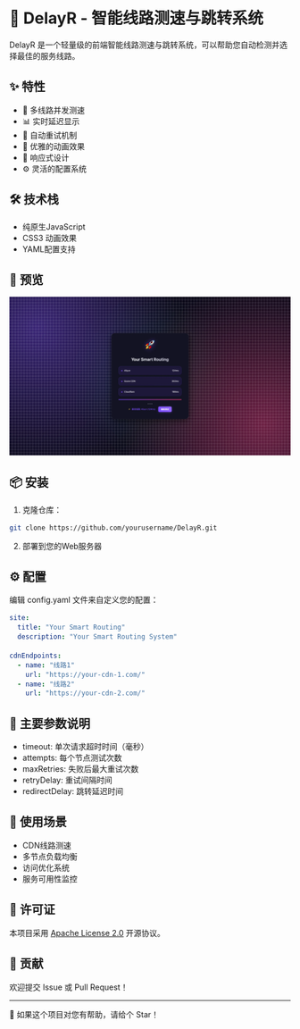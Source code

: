 # 🚀 DelayR - 智能线路测速与跳转系统

DelayR 是一个轻量级的前端智能线路测速与跳转系统，可以帮助您自动检测并选择最佳的服务线路。

## ✨ 特性

- 🎯 多线路并发测速
- 📊 实时延迟显示
- 🔄 自动重试机制
- 🌈 优雅的动画效果
- 📱 响应式设计
- ⚙️ 灵活的配置系统

## 🛠️ 技术栈

- 纯原生JavaScript
- CSS3 动画效果
- YAML配置支持

## 🎨 预览

![预览图](DelayR.webp)

## 📦 安装

1. 克隆仓库：
```bash
git clone https://github.com/yourusername/DelayR.git
```
2. 部署到您的Web服务器

## ⚙️ 配置

编辑 config.yaml 文件来自定义您的配置：
```yaml
site:
  title: "Your Smart Routing"
  description: "Your Smart Routing System"

cdnEndpoints:
  - name: "线路1" 
    url: "https://your-cdn-1.com/"
  - name: "线路2"
    url: "https://your-cdn-2.com/"
```

## 🔧 主要参数说明

- timeout: 单次请求超时时间（毫秒）
- attempts: 每个节点测试次数
- maxRetries: 失败后最大重试次数
- retryDelay: 重试间隔时间
- redirectDelay: 跳转延迟时间

## 🌟 使用场景

- CDN线路测速
- 多节点负载均衡
- 访问优化系统
- 服务可用性监控

## 📝 许可证

本项目采用 [Apache License 2.0](LICENSE) 开源协议。

## 🤝 贡献

欢迎提交 Issue 或 Pull Request！

---

🎉 如果这个项目对您有帮助，请给个 Star！